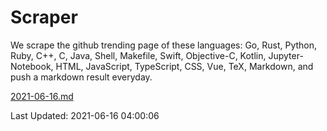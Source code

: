 # Scraper

We scrape the github trending page of these languages: Go, Rust, Python, Ruby, C++, C, Java, Shell, Makefile, Swift, Objective-C, Kotlin, Jupyter-Notebook, HTML, JavaScript, TypeScript, CSS, Vue, TeX, Markdown, and push a markdown result everyday.

[2021-06-16.md](https://github.com/yangwenmai/github-trending-backup/blob/master/2021-06-16.md)

Last Updated: 2021-06-16 04:00:06